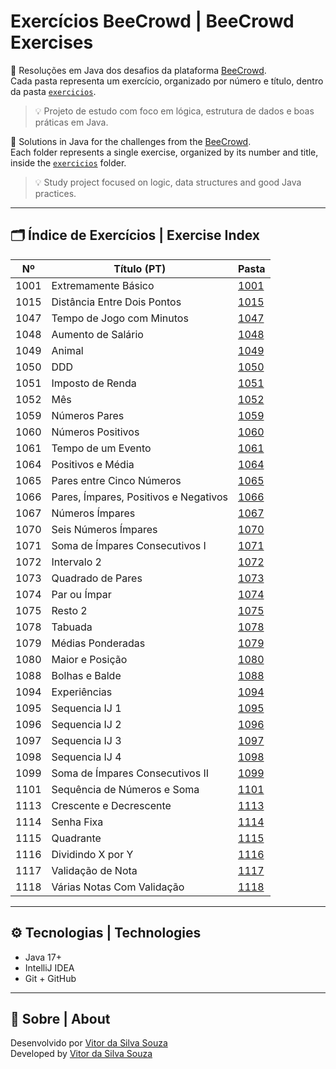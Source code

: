 # Exercícios BeeCrowd | BeeCrowd Exercises

📘 Resoluções em Java dos desafios da plataforma [BeeCrowd](https://judge.beecrowd.com/pt/problems/index/1).  
Cada pasta representa um exercício, organizado por número e título, dentro da pasta [`exercicios`](./exercicios).  
> 💡 Projeto de estudo com foco em lógica, estrutura de dados e boas práticas em Java.

📘 Solutions in Java for the challenges from the [BeeCrowd](https://judge.beecrowd.com/pt/problems/index/1).  
Each folder represents a single exercise, organized by its number and title, inside the [`exercicios`](./exercicios) folder.  
> 💡 Study project focused on logic, data structures and good Java practices.

---

## 🗂️ Índice de Exercícios | Exercise Index

| Nº   | Título (PT)                           | Pasta                     |
|------|---------------------------------------|---------------------------|
| 1001 | Extremamente Básico                   | [1001](./exercicios/1001) |  
| 1015 | Distância Entre Dois Pontos           | [1015](./exercicios/1015) |  
| 1047 | Tempo de Jogo com Minutos             | [1047](./exercicios/1047) |  
| 1048 | Aumento de Salário                    | [1048](./exercicios/1048) |  
| 1049 | Animal                                | [1049](./exercicios/1049) |  
| 1050 | DDD                                   | [1050](./exercicios/1050) |  
| 1051 | Imposto de Renda                      | [1051](./exercicios/1051) |  
| 1052 | Mês                                   | [1052](./exercicios/1052) |  
| 1059 | Números Pares                         | [1059](./exercicios/1059) |  
| 1060 | Números Positivos                     | [1060](./exercicios/1060) |  
| 1061 | Tempo de um Evento                    | [1061](./exercicios/1061) |  
| 1064 | Positivos e Média                     | [1064](./exercicios/1064) |  
| 1065 | Pares entre Cinco Números             | [1065](./exercicios/1065) |  
| 1066 | Pares, Ímpares, Positivos e Negativos | [1066](./exercicios/1066) | 
| 1067 | Números Ímpares                       | [1067](./exercicios/1067) | 
| 1070 | Seis Números Ímpares                  | [1070](./exercicios/1070) |
| 1071 | Soma de Ímpares Consecutivos I        | [1071](./exercicios/1071) | 
| 1072 | Intervalo 2                           | [1072](./exercicios/1072) | 
| 1073 | Quadrado de Pares                     | [1073](./exercicios/1073) | 
| 1074 | Par ou Ímpar                          | [1074](./exercicios/1074) | 
| 1075 | Resto 2                               | [1075](./exercicios/1075) |
| 1078 | Tabuada                               | [1078](./exercicios/1078) |
| 1079 | Médias Ponderadas                     | [1079](./exercicios/1079) |
| 1080 | Maior e Posição                       | [1080](./exercicios/1080) |
| 1088 | Bolhas e Balde                        | [1088](./exercicios/1088) |
| 1094 | Experiências                          | [1094](./exercicios/1094) |
| 1095 | Sequencia IJ 1                        | [1095](./exercicios/1095) |
| 1096 | Sequencia IJ 2                        | [1096](./exercicios/1096) |
| 1097 | Sequencia IJ 3                        | [1097](./exercicios/1097) |
| 1098 | Sequencia IJ 4                        | [1098](./exercicios/1098) |
| 1099 | Soma de Ímpares Consecutivos II       | [1099](./exercicios/1099) |
| 1101 | Sequência de Números e Soma           | [1101](./exercicios/1101) |
| 1113 | Crescente e Decrescente               | [1113](./exercicios/1113) |
| 1114 | Senha Fixa                            | [1114](./exercicios/1114) |
| 1115 | Quadrante                             | [1115](./exercicios/1115) |
| 1116 | Dividindo X por Y                     | [1116](./exercicios/1116) |
| 1117 | Validação de Nota                     | [1117](./exercicios/1117) |
| 1118 | Várias Notas Com Validação            | [1118](./exercicios/1118) |

---

## ⚙️ Tecnologias | Technologies

- Java 17+
- IntelliJ IDEA
- Git + GitHub

---

## 📌 Sobre | About

Desenvolvido por [Vitor da Silva Souza](https://github.com/UmVitorAleatorio)  
Developed by [Vitor da Silva Souza](https://github.com/UmVitorAleatorio)
